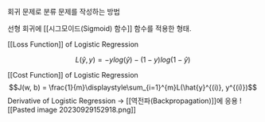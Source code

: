 회귀 문제로 분류 문제를 작성하는 방법

선형 회귀에 [[시그모이드(Sigmoid) 함수]] 함수를 적용한 형태.

[[Loss Function]] of Logistic Regression

$$L(\hat{y}, y) = -ylog(\hat{y}) - (1-y)log(1-\hat{y})$$

[[Cost Function]] of Logistic Regression
$$J(w, b) = \frac{1}{m}\displaystyle\sum_{i=1}^{m}L(\hat{y}^{(i)}, y^{(i)})$$
Derivative of Logistic Regression -> [[역전파(Backpropagation)]]에 응용
![[Pasted image 20230929152918.png]]